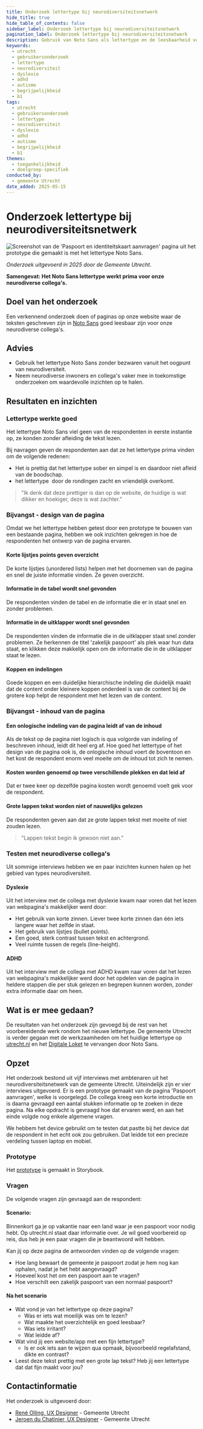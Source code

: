 ```yaml
---
title: Onderzoek lettertype bij neurodiversiteitsnetwerk
hide_title: true
hide_table_of_contents: false
sidebar_label: Onderzoek lettertype bij neurodiversiteitsnetwerk
pagination_label: Onderzoek lettertype bij neurodiversiteitsnetwerk
description: Gebruik van Noto Sans als lettertype en de leesbaarheid voor neurodiverse collega’s.
keywords:
  - utrecht
  - gebruikersonderzoek
  - lettertype
  - neurodiversiteit
  - dyslexie
  - adhd
  - autisme
  - begrijpelijkheid
  - b1
tags:
  - utrecht
  - gebruikersonderzoek
  - lettertype
  - neurodiversiteit
  - dyslexie
  - adhd
  - autisme
  - begrijpelijkheid
  - b1
themes:
  - toegankelijkheid
  - doelgroep-specifiek
conducted_by:
  - gemeente Utrecht
date_added: 2025-05-15
---
```


# Onderzoek lettertype bij neurodiversiteitsnetwerk

![Screenshot van de 'Paspoort en identiteitskaart aanvragen' pagina uit het prototype die gemaakt is met het lettertype Noto Sans.](https://raw.githubusercontent.com/nl-design-system/gebruikersonderzoeken/assets/utrecht-lettertype__prototype.png)

_Onderzoek uitgevoerd in 2025 door de Gemeente Utrecht._

**Samengevat: Het Noto Sans lettertype werkt prima voor onze neurodiverse collega's.**

## Doel van het onderzoek

Een verkennend onderzoek doen of paginas op onze website waar de teksten geschreven zijn in [Noto Sans](https://fonts.google.com/noto/specimen/Noto+Sans) goed leesbaar zijn voor onze neurodiverse collega's.

## Advies

- Gebruik het lettertype Noto Sans zonder bezwaren vanuit het oogpunt van neurodiversiteit.
- Neem neurodiverse inwoners en collega's vaker mee in toekomstige onderzoeken om waardevolle inzichten op te halen.

## Resultaten en inzichten

### Lettertype werkte goed

Het lettertype Noto Sans viel geen van de respondenten in eerste instantie op, ze konden zonder afleiding de tekst lezen.

Bij navragen geven de respondenten aan dat ze het lettertype prima vinden om de volgende redenen:

- Het is prettig dat het lettertype sober en simpel is en daardoor niet afleid van de boodschap.
- het lettertype  door de rondingen zacht en vriendelijk overkomt.

> "Ik denk dat deze prettiger is dan op de website, de huidige is wat dikker en hoekiger, deze is wat zachter."

### Bijvangst - design van de pagina

Omdat we het lettertype hebben getest door een prototype te bouwen van een bestaande pagina, hebben we ook inzichten gekregen in hoe de respondenten het ontwerp van de pagina ervaren.

#### Korte lijstjes points geven overzicht

De korte lijstjes (unordered lists) helpen met het doornemen van de pagina en snel de juiste informatie vinden. Ze geven overzicht.

#### Informatie in de tabel wordt snel gevonden

De respondenten vinden de tabel en de informatie die er in staat snel en zonder problemen.

#### Informatie in de uitklapper wordt snel gevonden

De respondenten vinden de informatie die in de uitklapper staat snel zonder problemen. Ze herkennen de titel 'zakelijk paspoort' als plek waar hun data staat, en klikken deze makkelijk open om de informatie die in de uitklapper staat te lezen.

#### Koppen en indelingen

Goede koppen en een duidelijke hierarchische indeling die duidelijk maakt dat de content onder kleinere koppen onderdeel is van de content bij de grotere kop helpt de respondent met het lezen van de content.

### Bijvangst - inhoud van de pagina

#### Een onlogische indeling van de pagina leidt af van de inhoud

Als de tekst op de pagina niet logisch is qua volgorde van indeling of beschreven inhoud, leidt dit heel erg af. Hoe goed het lettertype of het design van de pagina ook is, de onlogische inhoud voert de boventoon en het kost de respondent enorm veel moeite om de inhoud tot zich te nemen.

#### Kosten worden genoemd op twee verschillende plekken en dat leid af

Dat er twee keer op dezelfde pagina kosten wordt genoemd voelt gek voor de respondent.

#### Grote lappen tekst worden niet of nauwelijks gelezen

De respondenten geven aan dat ze grote lappen tekst met moeite of niet zouden lezen.

> "Lappen tekst begin ik gewoon niet aan."

### Testen met neurodiverse collega's

Uit sommige interviews hebben we en paar inzichten kunnen halen op het gebied van types neurodiversiteit.

#### Dyslexie

Uit het interview met de collega met dyslexie kwam naar voren dat het lezen van webpagina's makkelijker werd door:

- Het gebruik van korte zinnen. Liever twee korte zinnen dan één iets langere waar het zelfde in staat.
- Het gebruik van lijstjes (bullet points).
- Een goed, sterk contrast tussen tekst en achtergrond.
- Veel ruimte tussen de regels (line-height).

#### ADHD

Uit het interview met de collega met ADHD kwam naar voren dat het lezen van webpagina's makkelijker werd door het opdelen van de pagina in heldere stappen die per stuk gelezen en begrepen kunnen worden, zonder extra informatie daar om heen.

## Wat is er mee gedaan?

De resultaten van het onderzoek zijn gevoegd bij de rest van het voorbereidende werk rondom het nieuwe lettertype. De gemeente Utrecht is verder gegaan met de werkzaamheden om het huidige lettertype op [utrecht.nl](https://www.utrecht.nl/) en het [Digitale Loket](https://loket.digitaal.utrecht.nl/nl) te vervangen door Noto Sans.

## Opzet

Het onderzoek bestond uit vijf interviews met ambtenaren uit het neurodiversiteitsnetwerk van de gemeente Utrecht. Uiteindelijk zijn er vier interviews uitgevoerd. Er is een prototype gemaakt van de pagina 'Paspoort aanvragen', welke is voorgelegd. De collega kreeg een korte introductie en is daarna gevraagd een aantal stukken informatie op te zoeken in deze pagina. Na elke opdracht is gevraagd hoe dat ervaren werd, en aan het einde volgde nog enkele algemene vragen.

We hebbem het device gebruikt om te testen dat pastte bij het device dat de respondent in het echt ook zou gebruiken. Dat leidde tot een precieze verdeling tussen laptop en mobiel.

### Prototype

Het [prototype](https://nl-design-system.github.io/utrecht/storybook-react/iframe.html?globals=&id=paspoort-font--one&viewMode=story) is gemaakt in Storybook.

### Vragen

De volgende vragen zijn gevraagd aan de respondent:

#### Scenario:

Binnenkort ga je op vakantie naar een land waar je een paspoort voor nodig hebt. Op utrecht.nl staat daar informatie over. Je wil goed voorbereid op reis, dus heb je een paar vragen die je beantwoord wilt hebben.

Kan jij op deze pagina de antwoorden vinden op de volgende vragen:

- Hoe lang bewaart de gemeente je paspoort zodat je hem nog kan ophalen, nadat je het hebt aangevraagd?
- Hoeveel kost het om een paspoort aan te vragen?
- Hoe verschilt een zakelijk paspoort van een normaal paspoort?

#### Na het scenario

- Wat vond je van het lettertype op deze pagina?
  - Was er iets wat moeilijk was om te lezen?
  - Wat maakte het overzichtelijk en goed leesbaar?
  - Was iets irritant?
  - Wat leidde af?
- Wat vind jij een website/app met een fijn lettertype?
  - Is er ook iets aan te wijzen qua opmaak, bijvoorbeeld regelafstand, dikte en contrast?
- Leest deze tekst prettig met een grote lap tekst? Heb jij een lettertype dat dat fijn maakt voor jou?

## Contactinformatie

Het onderzoek is uitgevoerd door:

- [René Olling, UX Designer](mailto:r.olling@utrecht.nl) - Gemeente Utrecht
- [Jeroen du Chatinier, UX Designer](mailto:j.du.chatinier@utrecht.nl) - Gemeente Utrecht
